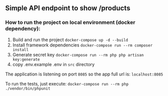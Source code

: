 ## Simple API endpoint to show /products

### How to run the project on local environment (docker dependency):
1. Build and run the project
``docker-compose up -d --build``
2. Install framework dependencies 
``docker-compose run --rm composer install``
3. Generate secret key 
``docker-compose run --rm php php artisan key:generate``
4. copy .env.example .env in ``src`` directory


The application is listening on port ``8085`` so the app full url is: ``localhost:8085``

To run the tests, just execute:
``docker-compose run --rm php ./vendor/bin/phpunit``